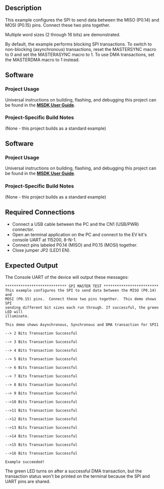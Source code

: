 ## Description

This example configures the SPI to send data between the MISO (P0.14) and MOSI (P0.15) pins.  Connect these two pins together.

Multiple word sizes (2 through 16 bits) are demonstrated.

By default, the example performs blocking SPI transactions.  To switch to non-blocking (asynchronous) transactions, reset the MASTERSYNC macro to 0 and set the MASTERASYNC macro to 1.  To use DMA transactions, set the MASTERDMA macro to 1 instead.


## Software

### Project Usage

Universal instructions on building, flashing, and debugging this project can be found in the **[MSDK User Guide](https://analog-devices-msdk.github.io/msdk/USERGUIDE/)**.

### Project-Specific Build Notes

(None - this project builds as a standard example)


## Software

### Project Usage

Universal instructions on building, flashing, and debugging this project can be found in the **[MSDK User Guide](https://analog-devices-msdk.github.io/msdk/USERGUIDE/)**.

### Project-Specific Build Notes

(None - this project builds as a standard example)

## Required Connections

-   Connect a USB cable between the PC and the CN1 (USB/PWR) connector.
-   Open an terminal application on the PC and connect to the EV kit's console UART at 115200, 8-N-1.
-   Connect pins labeled P0.14 (MISO) and P0.15 (MOSI) together.
-   Close jumper JP2 (LED1 EN).

## Expected Output

The Console UART of the device will output these messages:

```
**************************** SPI MASTER TEST *************************
This example configures the SPI to send data between the MISO (P0.14) and
MOSI (P0.15) pins.  Connect these two pins together.  This demo shows SPI
sending different bit sizes each run through. If successful, the green LED will
illuminate.

This demo shows Asynchronous, Synchronous and DMA transaction for SPI1

--> 2 Bits Transaction Successful

--> 3 Bits Transaction Successful

--> 4 Bits Transaction Successful

--> 5 Bits Transaction Successful

--> 6 Bits Transaction Successful

--> 7 Bits Transaction Successful

--> 8 Bits Transaction Successful

--> 9 Bits Transaction Successful

-->10 Bits Transaction Successful

-->11 Bits Transaction Successful

-->12 Bits Transaction Successful

-->13 Bits Transaction Successful

-->14 Bits Transaction Successful

-->15 Bits Transaction Successful

-->16 Bits Transaction Successful

Example succeeded!
```
The green LED turns on after a successful DMA transaction, but the transaction status won't be printed on the terminal because the SPI and UART pins are shared.
